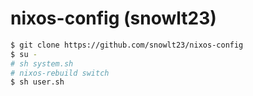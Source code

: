 # nixos-config (snowlt23)

```sh
$ git clone https://github.com/snowlt23/nixos-config
$ su -
# sh system.sh
# nixos-rebuild switch
$ sh user.sh
```
